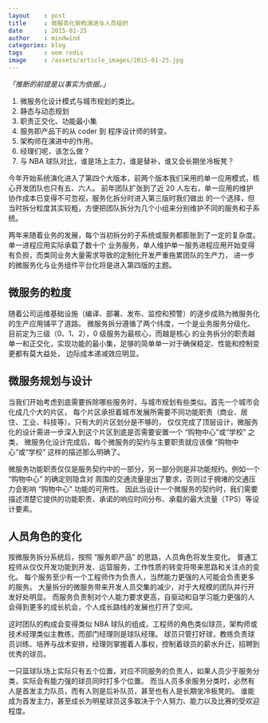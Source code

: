 ```yaml
---
layout    : post
title     : 微服务化架构演进与人员组织
date      : 2015-01-25
author    : mindwind
categories: blog
tags      : oom redis
image     : /assets/article_images/2015-01-25.jpg
---
```



_「推断的前提是以事实为依据。」_


1. 微服务化设计模式与城市规划的类比。
2. 静态与动态规划
3. 职责正交化、功能最小集
4. 服务即产品下的从 coder 到 程序设计师的转变。
5. 架构师在演进中的作用。
6. 经理们呢，该怎么做？
7. 与 NBA 球队对比，谁是场上主力，谁是替补，谁又会长期坐冷板凳？


今年开始系统演化进入了第四个大版本，前两个版本我们采用的单一应用模式，核心开发团队也只有五、六人。
前年团队扩张到了近 20 人左右，单一应用的维护协作成本已变得不可忽视，服务化拆分时进入第三版时我们做出
的一个选择，但当时拆分粒度其实较粗，方便把团队拆分为几个小组来分别维护不同的服务和子系统。

两年来随着业务的发展，每个当初拆分的子系统或服务都膨胀到了一定的复杂度。单一进程应用实际承载了数十个
业务服务，单人维护单一服务进程应用开始变得有负担，而类同业务大量需求导致的定制化开发严重拖累团队的生产力，
进一步的微服务化与业务组件平台化将是进入第四版的主题。


## 微服务的粒度
随着公司运维基础设施（编译、部署、发布、监控和预警）的逐步成熟为微服务化的生产应用铺平了道路。
微服务拆分遵循了两个纬度，一个是业务服务分级化、目前定为三级（0、1、2），0 级服务为最核心，而越是核心
的业务拆分的职责越单一和正交化，实现功能的最小集，足够的简单单一对于确保稳定、性能和控制变更都有莫大益处，
边际成本递减效应明显。


## 微服务规划与设计
当我们开始考虑到底需要拆除哪些服务时，与城市规划有些类似。首先一个城市会化成几个大的片区，
每个片区承担着城市发展所需要不同功能职责（商业、居住、工业、科技等）。只有大的片区划分是不够的，
仅仅完成了顶层设计，微服务化的设计需进一步深入到这个片区到底是否需要安置一个 “购物中心”或“学校” 之类，
微服务化设计完成后，每个微服务的契约与主要职责就应该像 “购物中心”或“学校” 这样的描述那么明确了。

微服务功能职责仅仅是服务契约中的一部分，另一部分则是非功能规约。例如一个 “购物中心” 的确定则隐含对
周围的交通流量提出了要求，否则过于拥堵的交通压力会影响 “购物中心” 功能的可用性。
因此当设计一个微服务的契约时，我们需要描述清楚它提供的功能职责、承诺的响应时间分布、承载的最大流量（TPS）等设计要素。


## 人员角色的变化
按微服务拆分系统后，按照 “服务即产品” 的思路，人员角色将发生变化。
普通工程师从仅仅开发功能到开发、运营服务，工作性质的转变将带来思路和关注点的变化。
每个服务至少有一个工程师作为负责人，当然能力更强的人可能会负责更多的服务。
大量拆分的微服务带来开发人员交集的减少，对于大规模的团队并行开发好处明显。
而服务负责制对个人能力要求更高，自驱动和自学习能力更强的人会得到更多的成长机会，个人成长路线的发展也打开了空间。

这时团队的构成会变得类似 NBA 球队的组成，工程师的角色类似球员，架构师或技术经理类似主教练，而部门经理则是球队经理。
球员只管打好球，教练负责球员训练、培养与战术安排，经理则掌握着人事权，控制着球员的薪水升迁，招聘到优秀的球员。

一只篮球队场上实际只有五个位置，对应不同服务的负责人，如果人员少于服务分类，实际会有能力强的球员同时打多个位置。
而当人员多余服务分类时，必然有人是首发主力队员，而有人则是后补队员，甚至也有人是长期坐冷板凳的。
谁能成为首发主力，甚至成长为明星球员这多取决于个人努力、能力以及比赛的受欢迎程度。
